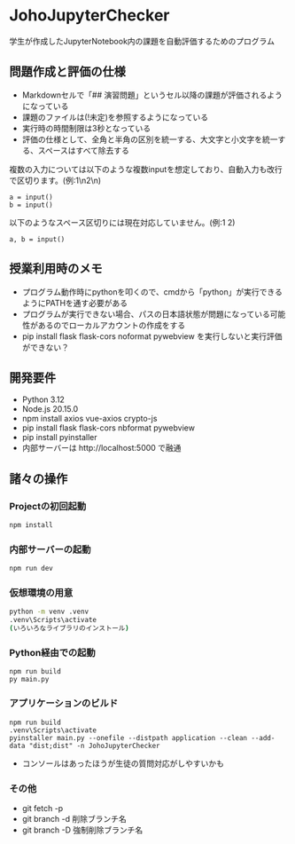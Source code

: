 # JohoJupyterChecker

学生が作成したJupyterNotebook内の課題を自動評価するためのプログラム

## 問題作成と評価の仕様

- Markdownセルで「## 演習問題」というセル以降の課題が評価されるようになっている
- 課題のファイルは(!未定)を参照するようになっている
- 実行時の時間制限は3秒となっている
- 評価の仕様として、全角と半角の区別を統一する、大文字と小文字を統一する、スペースはすべて除去する


複数の入力については以下のような複数inputを想定しており、自動入力も改行で区切ります。(例:1\n2\n)
```
a = input() 
b = input()
```

以下のようなスペース区切りには現在対応していません。(例:1 2)
```
a, b = input()
```

## 授業利用時のメモ
- プログラム動作時にpythonを叩くので、cmdから「python」が実行できるようにPATHを通す必要がある
- プログラムが実行できない場合、パスの日本語状態が問題になっている可能性があるのでローカルアカウントの作成をする
- pip install flask flask-cors noformat pywebview を実行しないと実行評価ができない？

## 開発要件
- Python 3.12
- Node.js 20.15.0
- npm install axios vue-axios crypto-js
- pip install flask flask-cors nbformat pywebview
- pip install pyinstaller
- 内部サーバーは http://localhost:5000 で融通


## 諸々の操作

### Projectの初回起動

```sh
npm install
```

### 内部サーバーの起動

```sh
npm run dev
```

### 仮想環境の用意
```sh
python -m venv .venv
.venv\Scripts\activate
(いろいろなライブラリのインストール)
```

### Python経由での起動
```
npm run build
py main.py
```

### アプリケーションのビルド
```
npm run build
.venv\Scripts\activate
pyinstaller main.py --onefile --distpath application --clean --add-data "dist;dist" -n JohoJupyterChecker
```

- コンソールはあったほうが生徒の質問対応がしやすいかも

### その他
- git fetch -p
- git branch -d 削除ブランチ名 
- git branch -D 強制削除ブランチ名